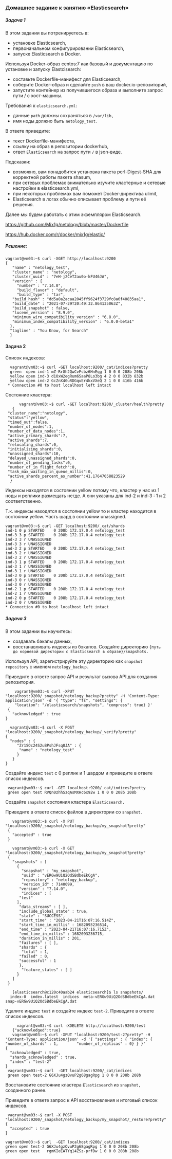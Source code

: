 
### Домашнее задание к занятию  «Elasticsearch»

##### Задача 1

В этом задании вы потренируетесь в:

- установке Elasticsearch,
- первоначальном конфигурировании Elasticsearch,
- запуске Elasticsearch в Docker.

Используя Docker-образ centos:7 как базовый и документацию по установке и запуску Elastcisearch:

- составьте Dockerfile-манифест для Elasticsearch,
- соберите Docker-образ и сделайте `push` в ваш docker.io-репозиторий,
- запустите контейнер из получившегося образа и выполните запрос пути / c хост-машины.

Требования к `elasticsearch.yml`:

- данные `path` должны сохраняться в `/var/lib,`
- имя ноды должно быть `netology_test.`

В ответе приведите:

- текст Dockerfile-манифеста,
- ссылку на образ в репозитории dockerhub,
- ответ `Elasticsearch` на запрос пути `/` в json-виде.

Подсказки:

- возможно, вам понадобится установка пакета perl-Digest-SHA для корректной работы пакета shasum,
- при сетевых проблемах внимательно изучите кластерные и сетевые настройки в elasticsearch.yml,
- при некоторых проблемах вам поможет Docker-директива ulimit,
- Elasticsearch в логах обычно описывает проблему и пути её решения.

Далее мы будем работать с этим экземпляром Elasticsearch.

https://github.com/Mix1g/netology/blob/master/Dockerfile

https://hub.docker.com/r/docker/mix1g/elastic/

##### Решение:

    vagrant@vm03:~$ curl -XGET http://localhost:9200
    {
       "name" : "netology_test",
       "cluster_name" : "netology",
       "cluster_uuid" : "7eH-j2CeT2au0o-kFU46JA",
       "version" : {
         "number" : "7.14.0",
         "build_flavor" : "default",
         "build_type" : "tar",
       "build_hash" : "dd5a0a2acaa2045ff9624f3729fc8a6f40835aa1",
       "build_date" : "2021-07-29T20:49:32.864135063Z",
       "build_snapshot" : false,
       "lucene_version" : "8.9.0",
       "minimum_wire_compatibility_version" : "6.8.0",
       "minimum_index_compatibility_version" : "6.0.0-beta1"
      },
      "tagline" : "You Know, for Search"
      }
      
   ####  Задача 2
   
   Список индексов:
   
      vagrant@vm03:~$ curl -GET localhost:9200/_cat/indices?pretty
      green  open ind-1 mZ-RrGh2QwCvFsbz6HnEqg 1 0 0 0 208b 208b
      yellow open ind-3 d1OxW2egRum6SaaP8Lo3bg 4 2 0 0 832b 832b
      yellow open ind-2 GcZnX40uRDGquEr4kxVXeQ 2 1 0 0 416b 416b
     * Connection #0 to host localhost left intact
     
   Состояние кластера:
   
          vagrant@vm03:~$ curl -GET localhost:9200/_cluster/health?pretty
       {
     "cluster_name":"netology",
     "status":"yellow",
     "timed_out":false,
     "number_of_nodes":1,
     "number_of_data_nodes":1,
     "active_primary_shards":7,
     "active_shards":7,
     "relocating_shards":0,
     "initializing_shards":0,
     "unassigned_shards":10,
     "delayed_unassigned_shards":0,
     "number_of_pending_tasks":0,
     "number_of_in_flight_fetch":0,
     "task_max_waiting_in_queue_millis":0,
     "active_shards_percent_as_number":41.17647058823529
      }
  
Индексы находятся в состоянии yellow потому что, кластер у нас из 1 ноды и реплики 
размещать негде. А они указаны для ind-2 и ind-3 : 1 и 2 соответственно.

Т.к. индексы находятся в состоянии yellow то и кластер находится в состоянии yellow.
Часть шард в состоянии unassigned.


    vagrant@vm03:~$ curl -GET localhost:9200/_cat/shards
    ind-1 0 p STARTED    0 208b 172.17.0.4 netology_test
    ind-3 3 p STARTED    0 208b 172.17.0.4 netology_test
    ind-3 3 r UNASSIGNED                   
    ind-3 3 r UNASSIGNED                   
    ind-3 2 p STARTED    0 208b 172.17.0.4 netology_test
    ind-3 2 r UNASSIGNED                   
    ind-3 2 r UNASSIGNED                   
    ind-3 1 p STARTED    0 208b 172.17.0.4 netology_test
    ind-3 1 r UNASSIGNED                   
    ind-3 1 r UNASSIGNED                   
    ind-3 0 p STARTED    0 208b 172.17.0.4 netology_test
    ind-3 0 r UNASSIGNED                   
    ind-3 0 r UNASSIGNED                   
    ind-2 1 p STARTED    0 208b 172.17.0.4 netology_test
    ind-2 1 r UNASSIGNED                   
    ind-2 0 p STARTED    0 208b 172.17.0.4 netology_test
    ind-2 0 r UNASSIGNED                   
    * Connection #0 to host localhost left intact
    
    
  ##### Задача 3
  
В этом задании вы научитесь:

- создавать бэкапы данных,
- восстанавливать индексы из бэкапов.
Создайте директорию `{путь до корневой директории с Elasticsearch в образе}/snapshots.`

Используя API, зарегистрируйте эту директорию как `snapshot repository` c именем `netology_backup.`

Приведите в ответе запрос API и результат вызова API для создания репозитория.
      
        vagrant@vm03:~$ curl -XPUT "localhost:9200/_snapshot/netology_backup?pretty" -H 'Content-Type: application/json' -d '{ "type": "fs", "settings": {
        "location": "/elasticsearch/snapshots", "compress": true} }'
     {
       "acknowledged" : true
    }

      vagrant@vm03:~$ curl -X POST "localhost:9200/_snapshot/netology_backup/_verify?pretty"
    {
      "nodes" : {
         "Zr1SOc24S2uBPshJFsq8JA" : {
          "name" : "netology_test"
         }
       }
    }
    
 Создайте индекс `test` с 0 реплик и 1 шардом и приведите в ответе список индексов.   
 
     vagrant@vm03:~$ curl -GET localhost:9200/_cat/indices?pretty
     green open test RVQn0zhhSzqAsMXHc6x92w 1 0 0 0 208b 208b
     
 Создайте `snapshot` состояния кластера `Elasticsearch.`
 
 Приведите в ответе список файлов в директории со `snapshot.`
 
 
       vagrant@vm03:~$ curl -X PUT "localhost:9200/_snapshot/netology_backup/my_snapshot?pretty"
     {
       "accepted" : true
     }

       vagrant@vm03:~$ curl -X GET "localhost:9200/_snapshot/netology_backup/my_snapshot?pretty"
     {
       "snapshots" : [
         {
           "snapshot" : "my_snapshot",
           "uuid" : "vERGw9UiQ2OdSBdbeEkCgA",
           "repository" : "netology_backup",
           "version_id" : 7140099,
          "version" : "7.14.0",
           "indices" : [
          "test"
         ],
          "data_streams" : [ ],
          "include_global_state" : true,
          "state" : "SUCCESS",
          "start_time" : "2023-04-21T16:07:16.514Z",
          "start_time_in_millis" : 1682093236514,
          "end_time" : "2023-04-21T16:07:16.715Z",
          "end_time_in_millis" : 1682093236715,
          "duration_in_millis" : 201,
          "failures" : [ ],
          "shards" : {
           "total" : 1,
          "failed" : 0,
          "successful" : 1
          },
           "feature_states" : [ ]
         }
       ]
     }

       [elasticsearch@c120c40aab24 elasticsearch]$ ls snapshots/
      index-0  index.latest  indices  meta-vERGw9UiQ2OdSBdbeEkCgA.dat  snap-vERGw9UiQ2OdSBdbeEkCgA.dat

   Удалите индекс `test` и создайте индекс `test-2`. Приведите в ответе список индексов.
   
   
         vagrant@vm03:~$ curl -XDELETE http://localhost:9200/test
       {"acknowledged":true}
       vagrant@vm03:~$ curl -XPUT "localhost:9200/test-2?pretty" -H 'Content-Type: application/json' -d '{ "settings" : { "index": { "number_of_shards" : 1,        "number_of_replicas" : 0} } }'
    {
      "acknowledged" : true,
      "shards_acknowledged" : true,
      "index" : "test-2"
    }
     vagrant@vm03:~$ curl  -GET localhost:9200/_cat/indices
     green open test-2 G6XJu4gzQvuP2g68gagRpg 1 0 0 0 208b 208b

      
Восстановите состояние кластера `Elasticsearch` из `snapshot,` созданного ранее.

Приведите в ответе запрос к API восстановления и итоговый список индексов.


     vagrant@vm03:~$ curl -X POST "localhost:9200/_snapshot/netology_backup/my_snapshot/_restore?pretty"
    {
      "accepted" : true
    }

    vagrant@vm03:~$ curl  -GET localhost:9200/_cat/indices
    green open test-2 G6XJu4gzQvuP2g68gagRpg 1 0 0 0 208b 208b
    green open test   rgmKIeEATYq14ZSz-prfDw 1 0 0 0 208b 208b

  
